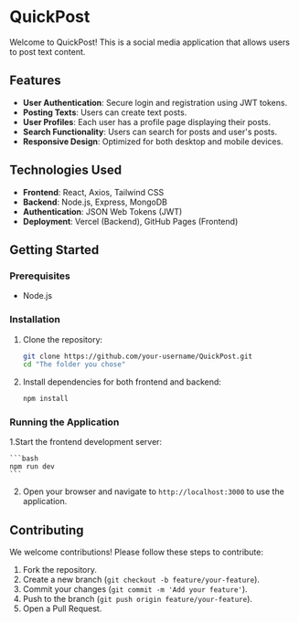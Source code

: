 # QuickPost

Welcome to QuickPost! This is a social media application that allows users to post text content.

## Features

- **User Authentication**: Secure login and registration using JWT tokens.
- **Posting Texts**: Users can create text posts.
- **User Profiles**: Each user has a profile page displaying their posts.
- **Search Functionality**: Users can search for posts and user's posts.
- **Responsive Design**: Optimized for both desktop and mobile devices.

## Technologies Used

- **Frontend**: React, Axios, Tailwind CSS
- **Backend**: Node.js, Express, MongoDB
- **Authentication**: JSON Web Tokens (JWT)
- **Deployment**: Vercel (Backend), GitHub Pages (Frontend)

## Getting Started

### Prerequisites

- Node.js

### Installation

1. Clone the repository:

    ```bash
    git clone https://github.com/your-username/QuickPost.git
    cd "The folder you chose"
    ```

2. Install dependencies for both frontend and backend:

    ```bash
    npm install


### Running the Application

1.Start the frontend development server:

    ```bash
    npm run dev
    ```

2. Open your browser and navigate to `http://localhost:3000` to use the application.


## Contributing

We welcome contributions! Please follow these steps to contribute:

1. Fork the repository.
2. Create a new branch (`git checkout -b feature/your-feature`).
3. Commit your changes (`git commit -m 'Add your feature'`).
4. Push to the branch (`git push origin feature/your-feature`).
5. Open a Pull Request.


